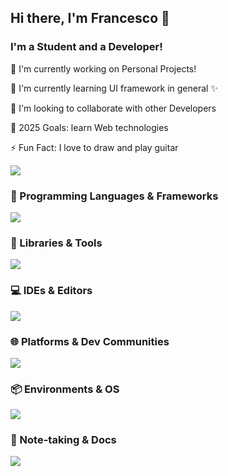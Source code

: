 <h2>Hi there, I'm Francesco 👋</h2>
<h3>I'm a Student and a Developer!</h3>
<p>🔭 I'm currently working on Personal Projects!</p>
<p>🌱 I'm currently learning UI framework in general ✨</p>
<p>🤝 I'm looking to collaborate with other Developers</p>
<p>🥅 2025 Goals: learn Web technologies</p>
<p>⚡ Fun Fact: I love to draw and play guitar</p>

<img src="https://github-readme-stats-sigma-five.vercel.app/api?username=saccofrancesco&show_icons=true&theme=onedark&hide_border=true">

<h3>🧠 Programming Languages & Frameworks</h3>
<img src="https://skillicons.dev/icons?i=c,cpp,py,latex,html,css,bash&theme=light">

<h3>🧰 Libraries & Tools</h3>
<img src="https://skillicons.dev/icons?i=opencv,sklearn,selenium,bots,firebase,sqlite,pkl,bootstrap,tailwind,qt,figma&theme=light">

<h3>💻 IDEs & Editors</h3>
<img src="https://skillicons.dev/icons?i=vscode,pycharm,atom,sublime,replit&theme=light">

<h3>🌐 Platforms & Dev Communities</h3>
<img src="https://skillicons.dev/icons?i=github,git,codepen,stackoverflow,devto&theme=light">

<h3>📦 Environments & OS</h3>
<img src="https://skillicons.dev/icons?i=apple,anaconda,windows&theme=light">

<h3>📓 Note-taking & Docs</h3>
<img src="https://skillicons.dev/icons?i=md,notion,obsidian&theme=light">
